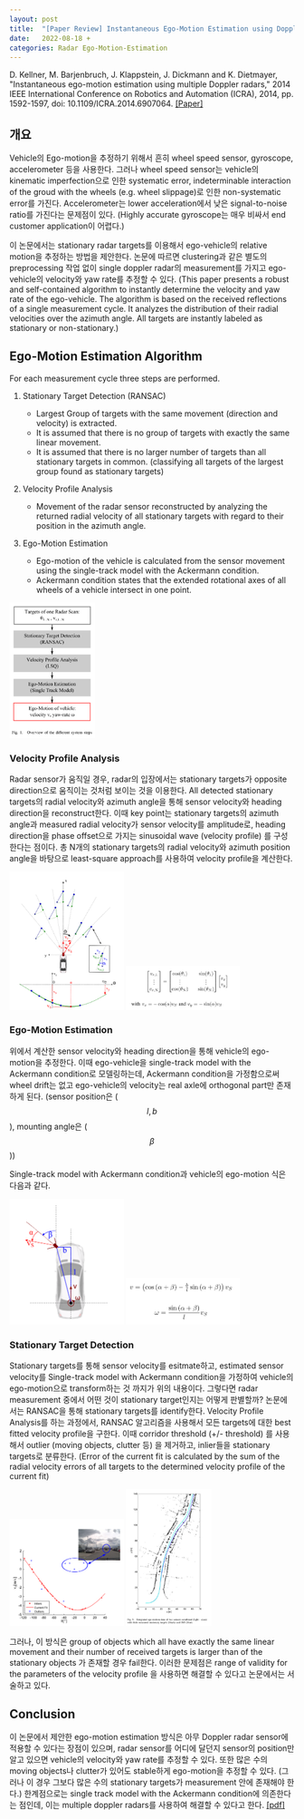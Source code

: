 ```yaml
---
layout: post
title:  "[Paper Review] Instantaneous Ego-Motion Estimation using Doppler Radar"
date:   2022-08-18 +
categories: Radar Ego-Motion-Estimation
---
```

<script type="text/javascript" src="https://cdn.mathjax.org/mathjax/latest/MathJax.js?config=TeX-AMS_HTML"></script>

D. Kellner, M. Barjenbruch, J. Klappstein, J. Dickmann and K. Dietmayer, "Instantaneous ego-motion estimation using multiple Doppler radars," 2014 IEEE International Conference on Robotics and Automation (ICRA), 2014, pp. 1592-1597, doi: 10.1109/ICRA.2014.6907064. [[Paper]](https://ieeexplore.ieee.org/document/6728341)

개요
----
Vehicle의 Ego-motion을 추정하기 위해서 흔히 wheel speed sensor, gyroscope, accelerometer 등을 사용한다. 그러나 wheel speed sensor는 vehicle의 kinematic imperfection으로 인한 systematic error, indeterminable interaction of the groud with the wheels (e.g. wheel slippage)로 인한 non-systematic error를 가진다. Accelerometer는 lower acceleration에서 낮은 signal-to-noise ratio를 가진다는 문제점이 있다. (Highly accurate gyroscope는 매우 비싸서 end customer application이 어렵다.)

이 논문에서는 stationary radar targets를 이용해서 ego-vehicle의 relative motion을 추정하는 방법을 제안한다. 논문에 따르면 clustering과 같은 별도의 preprocessing 작업 없이 single doppler radar의 measurement를 가지고 ego-vehicle의 velocity와 yaw rate를 추정할 수 있다. (This paper presents a robust and self-contained algorithm to instantly determine the velocity and yaw rate of the ego-vehicle. The algorithm is based on the received reflections of a single measurement cycle. It analyzes the distribution of their radial velocities over the azimuth angle. All targets are instantly labeled as stationary or non-stationary.)

Ego-Motion Estimation Algorithm
-------------------------------
For each measurement cycle three steps are performed.
1. Stationary Target Detection (RANSAC)
    + Largest Group of targets with the same movement (direction and velocity) is extracted.
    + It is assumed that there is no group of targets with exactly the same linear movement.
    + It is assumed that there is no larger number of targets than all stationary targets in common. (classifying all targets of the largest group found as stationary targets)

2. Velocity Profile Analysis
    + Movement of the radar sensor reconstructed by analyzing the returned radial velocity of all stationary targets with regard to their position in the azimuth angle.

3. Ego-Motion Estimation
    + Ego-motion of the vehicle is calculated from the sensor movement using the single-track model with the Ackermann condition.
    + Ackermann condition states that the extended rotational axes of all wheels of a vehicle intersect in one point.

<!-- ![Alt text](/assets/post1/figure1.png) -->
<img src="/assets/post1/figure1.png" width="30%" height="30%">


### Velocity Profile Analysis
Radar sensor가 움직일 경우, radar의 입장에서는 stationary targets가 opposite direction으로 움직이는 것처럼 보이는 것을 이용한다. All detected stationary targets의 radial velocity와 azimuth angle을 통해 sensor velocity와 heading direction을 reconstruct한다. 이때 key point는 stationary targets의 azimuth angle과 measured radial velocity가 sensor velocity를 amplitude로, heading direction을 phase offset으로 가지는 sinusoidal wave (velocity profile) 를 구성한다는 점이다. 총 N개의 stationary targets의 radial velocity와 azimuth position angle을 바탕으로 least-square approach를 사용하여 velocity profile을 계산한다.

<img src="/assets/post1/figure2.png" width="40%" height="40%">
<img src="/assets/post1/figure3.png" width="40%" height="40%">


### Ego-Motion Estimation
위에서 계산한 sensor velocity와 heading direction을 통해 vehicle의 ego-motion을 추정한다. 이때 ego-vehicle을 single-track model with the Ackermann condition로 모델링하는데, Ackermann condition을 가정함으로써 wheel drift는 없고 ego-vehicle의 velocity는 real axle에 orthogonal part만 존재하게 된다. (sensor position은 ($${l,b}$$), mounting angle은 ($${\beta}$$)) 

Single-track model with Ackermann condition과 vehicle의 ego-motion 식은 다음과 같다.

<img src="/assets/post1/figure4.png" width="40%" height="40%">
<img src="/assets/post1/figure5.png" width="40%" height="40%">


### Stationary Target Detection
Stationary targets를 통해 sensor velocity를 esitmate하고, estimated sensor velocity를 Single-track model with Ackermann condition을 가정하여 vehicle의 ego-motion으로 transform하는 것 까지가 위의 내용이다. 그렇다면 radar measurement 중에서 어떤 것이 stationary target인지는 어떻게 판별할까?
논문에서는 RANSAC을 통해 stationary targets를 identify한다. Velocity Profile Analysis를 하는 과정에서, RANSAC 알고리즘을 사용해서 모든 targets에 대한 best fitted velocity profile을 구한다. 이때 corridor threshold (+/- threshold) 를 사용해서 outlier (moving objects, clutter 등) 을 제거하고, inlier들을 stationary targets로 분류한다. (Error of the current fit is calculated by the sum of the radial velocity errors of all targets to the determined velocity profile of the current fit)

<img src="/assets/post1/figure6.png" width="40%" height="40%">
<img src="/assets/post1/figure7.png" width="30%" height="30%">

그러나, 이 방식은 group of objects which all have exactly the same linear movement and their number of received targets is larger than of the stationary objects 가 존재할 경우 fail한다. 이러한 문제점은 range of validity for the parameters of the velocity profile 을 사용하면 해결할 수 있다고 논문에서는 서술하고 있다. 



Conclusion
----------
이 논문에서 제안한 ego-motion estimation 방식은 아무 Doppler radar sensor에 적용할 수 있다는 장점이 있으며, radar sensor를 어디에 달던지 sensor의 position만 알고 있으면 vehicle의 velocity와 yaw rate를 추정할 수 있다. 또한 많은 수의 moving objects나 clutter가 있어도 stable하게 ego-motion을 추정할 수 있다. (그러나 이 경우 그보다 많은 수의 stationary targets가 measurement 안에 존재해야 한다.) 한계점으로는 single track model with the Ackermann condition에 의존한다는 점인데, 이는 multiple doppler radars를 사용하여 해결할 수 있다고 한다. [[pdf]](https://ieeexplore.ieee.org/abstract/document/6907064)
